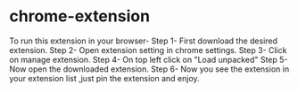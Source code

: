 # chrome-extension
To run this extension in your browser-
Step 1- First download the desired extension.
Step 2- Open extension setting in chrome settings.
Step 3- Click on manage extension.
Step 4- On top left click on "Load unpacked"
Step 5- Now open the downloaded extension.
Step 6- Now you see the extension in your extension list ,just pin the extension and enjoy.
